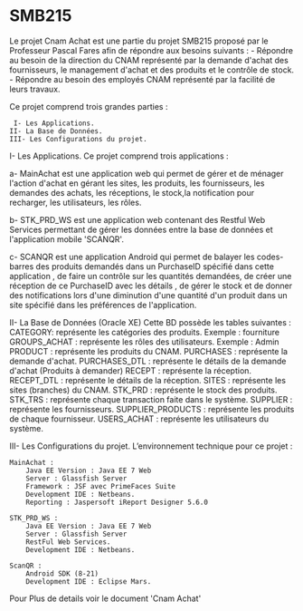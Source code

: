 # SMB215
Le projet Cnam Achat est une partie du projet SMB215 proposé par le Professeur Pascal Fares afin de répondre aux besoins suivants :
	- Répondre au besoin de la direction du CNAM représenté par la demande d'achat des fournisseurs, le management d'achat et des produits et le contrôle de stock.
	- Répondre au besoin des employés CNAM représenté par la facilité de leurs travaux.

Ce projet comprend trois grandes parties :

     I- Les Applications.
    II- La Base de Données.
    III- Les Configurations du projet.

I- Les Applications.
Ce projet comprend trois applications :

a- MainAchat est une application web qui permet de gérer et de ménager l'action d'achat en gérant les sites, les produits, les fournisseurs, les demandes des achats, les réceptions, le stock,la notification pour recharger, les utilisateurs, les rôles.

b- STK_PRD_WS est une application web contenant des Restful Web Services permettant de gérer les données entre la base de données et l'application mobile 'SCANQR'. 

c- SCANQR est une application Android qui permet de balayer les codes-barres des produits demandés dans un PurchaseID spécifié dans cette application , de faire un contrôle sur les quantités demandées, de créer une réception de ce PurchaseID avec les détails , de gérer le stock et de donner des notifications lors d'une diminution d'une quantité d'un produit dans un site spécifié dans les préférences de l'application. 

II- La Base de Données (Oracle XE)
Cette BD possède les tables suivantes :
CATEGORY: représente les catégories des produits. Exemple : fourniture
GROUPS_ACHAT : représente les rôles des utilisateurs. Exemple : Admin
PRODUCT : représente les produits du CNAM. 
PURCHASES : représente la demande d'achat.
PURCHASES_DTL : représente le détails de la demande d'achat (Produits à demander)
RECEPT : représente la réception.
RECEPT_DTL : représente le détails de la réception.
SITES : représente les sites (branches) du CNAM.
STK_PRD : représente le stock des produits. 
STK_TRS : représente chaque transaction faite dans le système. 
SUPPLIER : représente les fournisseurs.
SUPPLIER_PRODUCTS : représente les produits de chaque fournisseur.
USERS_ACHAT : représente les utilisateurs du système. 



III- Les Configurations du projet.
L’environnement technique pour ce projet :

 	MainAchat : 
 		Java EE Version : Java EE 7 Web
		Server : Glassfish Server
		Framework : JSF avec PrimeFaces Suite
		Development IDE : Netbeans.
		Reporting : Jaspersoft iReport Designer 5.6.0

	STK_PRD_WS :
		Java EE Version : Java EE 7 Web
		Server : Glassfish Server
		RestFul Web Services. 
		Development IDE : Netbeans.

	ScanQR :
		Android SDK (8-21)
		Development IDE : Eclipse Mars.



Pour Plus de details voir le document 'Cnam Achat'
